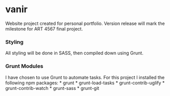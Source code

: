 # vanir
Website project created for personal portfolio. Version release will mark the milestone for ART 4567 final project.




### Styling
All styling will be done in SASS, then compiled down using Grunt.


### Grunt Modules
I have chosen to use Grunt to automate tasks. For this project I installed the following npm packages:
	* grunt
	* grunt-load-tasks
	* grunt-contrib-uglify
	* grunt-contrib-watch
	* grunt-sass
	* grunt-git